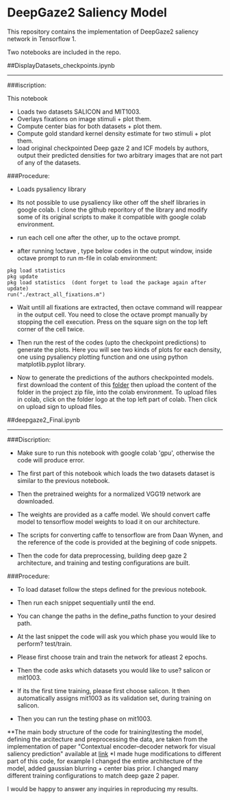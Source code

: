 # DeepGaze2 Saliency Model
This repository contains the implementation of DeepGaze2 saliency network in Tensorflow 1.

Two notebooks are included in the repo.

##DisplayDatasets_checkpoints.ipynb
*************************************************************************

###iscription: 

This notebook 
- Loads two datasets SALICON and MIT1003.
- Overlays fixations on image stimuli + plot them.
- Compute center bias for both datasets + plot them.
- Compute gold standard kernel density estimate for two stimuli + plot them.
- load original checkpointed Deep gaze 2 and ICF models by authors, output their predicted densities for two arbitrary images that are not part of any of the datasets. 

###Procedure:
 
- Loads pysaliency library
- Its not possible to use pysaliency like other off the shelf libraries in google colab. I clone the github reporitory of the library and modify some of its original scripts to make it compatible with google colab environment. 

- run each cell one after the other, up to the octave prompt.
- after running !octave , type below codes in the output window, inside octave prompt to run m-file in colab environment:
```
pkg load statistics
pkg update
pkg load statistics  (dont forget to load the package again after update)
run("./extract_all_fixations.m") 
```

- Wait untill all fixations are extracted, then octave command will reappear in the output cell.
You need to close the octave prompt manually by stopping the cell execution. Press on the square sign on the top left corner of the cell twice. 

- Then run the rest of the codes (upto the checkpoint predictions) to generate the plots. Here you will see two kinds of plots for each density, one using pysaliency plotting function and one using python matplotlib.pyplot library.

- Now to generate the predictions of the authors checkpointed models. first download the content of this [folder](https://drive.google.com/drive/folders/1p3z_0i8lx9whiW4elU2xePb-hvibrHYf?usp=sharing_) then upload the content of the folder in the project zip file, into the colab environment. To upload files in colab, click on the folder logo at the top left part of colab. Then click on upload sign to upload files.


##deepgaze2_Final.ipynb
*************************************************************************
###Discription: 

- Make sure to run this notebook with google colab 'gpu', otherwise the code will produce error.

- The first part of this notebook which loads the two datasets dataset is similar to the previous notebook.

- Then the pretrained weights for a normalized VGG19 network are downloaded. 

- The weights are provided as a caffe model. We should convert caffe model to tensorflow model weights to load it on our architecture. 

- The scripts for converting caffe to tensorflow are from Daan Wynen, and the reference of the code is provided at the begining of code snippets.

- Then the code for data preprocessing, building deep gaze 2 architecture, and training and testing configurations are built.


###Procedure:

- To load dataset follow the steps defined for the previous notebook.

- Then run each snippet sequentially until the end. 

- You can change the paths in the define_paths function to your desired path. 

- At the last snippet the code will ask you which phase you would like to perform? test/train. 

- Please first choose train and train the network for atleast 2 epochs.

- Then the code asks which datasets you would like to use? salicon or mit1003.

- If its the first time training, please first choose salicon.  It then automatically assigns mit1003 as its validation set, during training on salicon. 

- Then you can run the testing phase on mit1003.

**The main body structure of the code for training\testing the model, defining the arcitecture and preprocessing the data, are taken from the implementation of paper "Contextual encoder–decoder network for visual saliency prediction" available at [link](https://github.com/alexanderkroner/saliency) 
*I made huge modifications to different part of this code, for example I changed the entire architecture of the model, added gaussian blurring + center bias prior. I changed many different training configurations to match deep gaze 2 paper. 

I would be happy to answer any inquiries in reproducing my results. 


